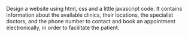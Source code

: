 Design a website using html, css and a little javascript code.
It contains information about the available clinics, their locations, the specialist doctors, and the phone number to contact and book an appointment electronically, in order to facilitate the patient.
